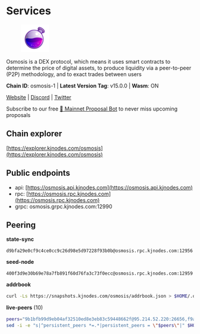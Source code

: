 # Services

<figure><img src="https://raw.githubusercontent.com/kj89/cosmos-images/main/logos/osmosis.png" alt=""><figcaption></figcaption></figure>

Osmosis is a DEX protocol, which means it uses smart contracts  to determine the price of digital assets, to produce liquidity  via a peer-to-peer (P2P) methodology, and to exact trades between users

**Chain ID**: osmosis-1 | **Latest Version Tag**: v15.0.0 | **Wasm**: ON

[Website](https://osmosis.zone) | [Discord](https://discord.gg/osmosis) | [Twitter](https://twitter.com/osmosiszone)



Subscribe to our free [🤖 Mainnet Proposal Bot](https://t.me/kjnodes_proposal_bot) to never miss upcoming proposals


## Chain explorer
[https://explorer.kjnodes.com/osmosis](https://explorer.kjnodes.com/osmosis)

## Public endpoints

* api: [https://osmosis.api.kjnodes.com](https://osmosis.api.kjnodes.com)
* rpc: [https://osmosis.rpc.kjnodes.com](https://osmosis.rpc.kjnodes.com)
* grpc: osmosis.grpc.kjnodes.com:12990

## Peering

**state-sync**

```text
d9bfa29e0cf9c4ce0cc9c26d98e5d97228f93b0b@osmosis.rpc.kjnodes.com:12956
```

**seed-node**

```text
400f3d9e30b69e78a7fb891f60d76fa3c73f0ecc@osmosis.rpc.kjnodes.com:12959
```

**addrbook**
```bash
curl -Ls https://snapshots.kjnodes.com/osmosis/addrbook.json > $HOME/.osmosisd/config/addrbook.json
```

**live-peers** (10)
```bash
peers="9b1bfb99d9eb04af32510ed8e3eb83c59448662f@95.214.52.220:26656,f9a920a61ee994b12b77178dd5f1fc1ed39b7cd2@142.132.255.49:26656,a5edb41ef3ec40d09bc59a62f4337fc572971ab2@89.149.218.47:26656,e726816f42831689eab9378d5d577f1d06d25716@23.88.22.10:26656,31d2c86f7957e2db91297e54c3b0456ea06c2250@173.67.177.115:26656,c5358545d951ae666c695903036c1e93578951eb@135.181.176.113:26656,ac2fbcb5de633d136a942c28c3049e3edbc6e69a@85.239.233.61:2000,a50c8dcd0e83032b5e29d5c5beef6e54ddafb508@35.83.253.164:26656,1c398af2208984d4e59bc41132e3eac0508abb0f@95.216.76.251:26656,d9bfa29e0cf9c4ce0cc9c26d98e5d97228f93b0b@65.109.88.38:12956"
sed -i -e "s|^persistent_peers *=.*|persistent_peers = \"$peers\"|" $HOME/.osmosisd/config/config.toml
```
